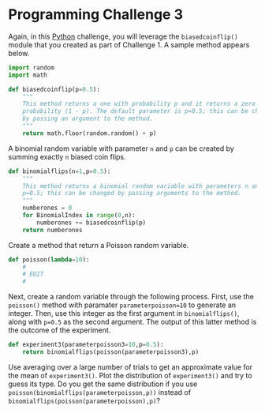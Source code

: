 # Programming Challenge 3

Again, in this [Python](https://www.python.org) challenge, you will leverage the `biasedcoinflip()` module that you created as part of Challenge 1.
A sample method appears below.

```python
import random
import math

def biasedcoinflip(p=0.5):
    """
    This method returns a one with probability p and it returns a zero with
    probability (1 - p). The default parameter is p=0.5; this can be changed
    by passing an argument to the method.
    """
    return math.floor(random.random() + p)
```

A binomial random variable with parameter `n` and `p` can be created by summing exactly `n` biased coin flips.

```python
def binomialflips(n=1,p=0.5):
    """
    This method returns a binomial random variable with parameters n and p. The default parameters are n=1 and
    p=0.5; this can be changed by passing arguments to the method.
    """
    numberones = 0
    for BinomialIndex in range(0,n):
        numberones += biasedcoinflip(p)
    return numberones
```

Create a method that return a Poisson random variable.

```python
def poisson(lambda=10):
    #
    # EDIT
    #
```

Next, create a random variable through the following process.
First, use the `poisson()` method with paramater `parameterpoisson=10` to generate an integer.
Then, use this integer as the first argument in `binomialflips()`, along with `p=0.5` as the second argument.
The output of this latter method is the outcome of the experiment.

```python
def experiment3(parameterpoisson3=10,p=0.5):
    return binomialflips(poisson(parameterpoisson3),p)
```

Use averaging over a large number of trials to get an approximate value for the mean of `experiment3()`.
Plot the distribution of `experiment3()` and try to guess its type.
Do you get the same distribution if you use `poisson(binomialflips(parameterpoisson,p))` instead of `binomialflips(poisson(parameterpoisson),p)`?

